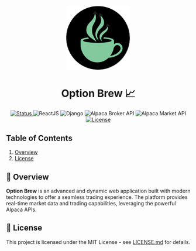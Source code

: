 <div align="center">
    <img width="35%" src="./FEOptionBrew/optionbrew/src/assets/Logo3.png">
    <h1>Option Brew 📈</h1>
    <a href="https://github.com/your-username/stock-trading-platform">
        <img alt="Status" src="https://img.shields.io/badge/Status-Live-brightgreen">
    </a>
    <img alt="ReactJS" src="https://img.shields.io/badge/React-v18.2.0-blue">
    <img alt="Django" src="https://img.shields.io/badge/Django-v3.2-green">
    <img alt="Alpaca Broker API" src="https://img.shields.io/badge/Alpaca%20Broker%20API-live%20trading-orange">
    <img alt="Alpaca Market API" src="https://img.shields.io/badge/Alpaca%20Market%20API-market%20data-yellow">
    <a href="https://opensource.org/licenses/MIT">
        <img alt="License" src="https://img.shields.io/badge/License-MIT-blue.svg">
    </a>
</div>

## Table of Contents

1. [Overview](#-overview)
2. [License](#-license)

## 🌟 Overview

**Option Brew** is an advanced and dynamic web application built with modern technologies to offer a seamless trading experience. The platform provides real-time market data and trading capabilities, leveraging the powerful Alpaca APIs.

## 📄 License

This project is licensed under the MIT License - see [LICENSE.md](LICENSE.md) for details.
